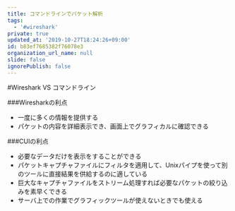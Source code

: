 ```yaml
---
title: コマンドラインでパケット解析
tags:
  - '#wireshark'
private: true
updated_at: '2019-10-27T18:24:26+09:00'
id: b83ef7685382f76078e3
organization_url_name: null
slide: false
ignorePublish: false
---
```

#Wireshark VS コマンドライン

###Wiresharkの利点
* 一度に多くの情報を提供する
* パケットの内容を詳細表示でき、画面上でグラフィカルに確認できる

###CUIの利点

* 必要なデータだけを表示をすることができる
* パケットキャプチャファイルにフィルタを適用して、Unixパイプを使って別のツールに直接結果を供給するのに適している
* 巨大なキャプチャファイルをストリーム処理すれば必要なパケットの絞り込みを素早くできる
* サーバ上での作業でグラフィックツールが使えないときでも使える
